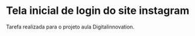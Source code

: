 # Tela inicial de login do site instagram

Tarefa realizada para o projeto aula Digitalinnovation.



